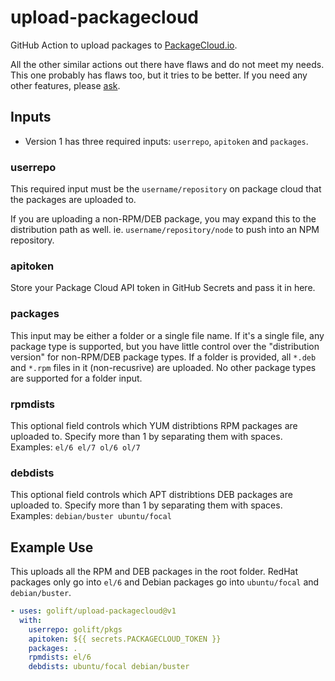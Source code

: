# upload-packagecloud

GitHub Action to upload packages to [PackageCloud.io](https://PackageCloud.io).

All the other similar actions out there have flaws and do not meet my needs.
This one probably has flaws too, but it tries to be better.
If you need any other features, please [ask](https://github.com/golift/upload-packagecloud/issues/new).

## Inputs

- Version 1 has three required inputs: `userrepo`, `apitoken` and `packages`.

### userrepo

This required input must be the `username/repository` on package cloud that the packages are uploaded to.

If you are uploading a non-RPM/DEB package, you may expand this to the distribution path as well.
ie. `username/repository/node` to push into an NPM repository.

### apitoken

Store your Package Cloud API token in GitHub Secrets and pass it in here.

### packages

This input may be either a folder or a single file name.
If it's a single file, any package type is supported,
but you have little control over the "distribution version" for non-RPM/DEB package types.
If a folder is provided, all `*.deb` and `*.rpm` files in it (non-recusrive) are uploaded.
No other package types are supported for a folder input.

### rpmdists

This optional field controls which YUM distribtions RPM packages are uploaded to.
Specify more than 1 by separating them with spaces.
Examples: `el/6 el/7 ol/6 ol/7`

### debdists

This optional field controls which APT distribtions DEB packages are uploaded to.
Specify more than 1 by separating them with spaces.
Examples: `debian/buster ubuntu/focal`

## Example Use

This uploads all the RPM and DEB packages in the root folder.
RedHat packages only go into `el/6` and Debian packages go into `ubuntu/focal` and `debian/buster`.

```yaml
- uses: golift/upload-packagecloud@v1
  with:
    userrepo: golift/pkgs
    apitoken: ${{ secrets.PACKAGECLOUD_TOKEN }}
    packages: .
    rpmdists: el/6
    debdists: ubuntu/focal debian/buster
```
